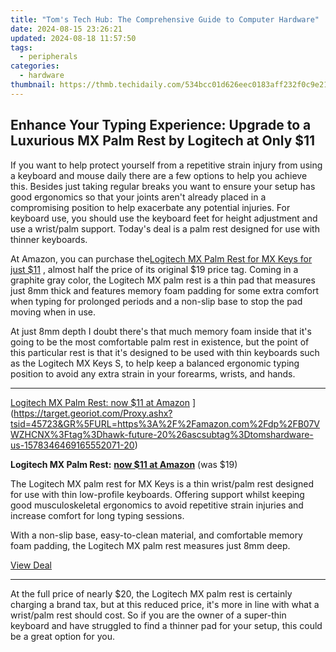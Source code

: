 ```yaml
---
title: "Tom's Tech Hub: The Comprehensive Guide to Computer Hardware"
date: 2024-08-15 23:26:21
updated: 2024-08-18 11:57:50
tags:
  - peripherals
categories:
  - hardware
thumbnail: https://thmb.techidaily.com/534bcc01d626eec0183aff232f0c9e211e75d3b58d6731fdc6da8a1b96d39a6c.jpg
---
```


## Enhance Your Typing Experience: Upgrade to a Luxurious MX Palm Rest by Logitech at Only $11

If you want to help protect yourself from a repetitive strain injury from using a keyboard and mouse daily there are a few options to help you achieve this. Besides just taking regular breaks you want to ensure your setup has good ergonomics so that your joints aren't already placed in a compromising position to help exacerbate any potential injuries. For keyboard use, you should use the keyboard feet for height adjustment and use a wrist/palm support. Today's deal is a palm rest designed for use with thinner keyboards.

 At Amazon, you can purchase the[Logitech MX Palm Rest for MX Keys for just $11](https://target.georiot.com/Proxy.ashx?tsid=45723&GR%5FURL=https%3A%2F%2Famazon.com%2Fdp%2FB07VWZHCNX%3Ftag%3Dhawk-future-20%26ascsubtag%3Dtomshardware-us-8942972496232197252-20) , almost half the price of its original $19 price tag. Coming in a graphite gray color, the Logitech MX palm rest is a thin pad that measures just 8mm thick and features memory foam padding for some extra comfort when typing for prolonged periods and a non-slip base to stop the pad moving when in use.

 At just 8mm depth I doubt there's that much memory foam inside that it's going to be the most comfortable palm rest in existence, but the point of this particular rest is that it's designed to be used with thin keyboards such as the Logitech MX Keys S, to help keep a balanced ergonomic typing position to avoid any extra strain in your forearms, wrists, and hands.

---

[Logitech MX Palm Rest: now $11 at Amazon](https://cdn.mos.cms.futurecdn.net/UhzrV9H7ZUWaaP3LcXytZW-200-100.png "Logitech MX Palm Rest: now $11 at Amazon") ](https://target.georiot.com/Proxy.ashx?tsid=45723&GR%5FURL=https%3A%2F%2Famazon.com%2Fdp%2FB07VWZHCNX%3Ftag%3Dhawk-future-20%26ascsubtag%3Dtomshardware-us-1578346469165552071-20)

**Logitech MX Palm Rest:** [**now $11 at Amazon**](https://target.georiot.com/Proxy.ashx?tsid=45723&GR%5FURL=https%3A%2F%2Famazon.com%2Fdp%2FB07VWZHCNX%3Ftag%3Dhawk-future-20%26ascsubtag%3Dtomshardware-us-3115844712772261793-20) (was $19)  
  
 The Logitech MX palm rest for MX Keys is a thin wrist/palm rest designed for use with thin low-profile keyboards. Offering support whilst keeping good musculoskeletal ergonomics to avoid repetitive strain injuries and increase comfort for long typing sessions.

 With a non-slip base, easy-to-clean material, and comfortable memory foam padding, the Logitech MX palm rest measures just 8mm deep.  

[View Deal](https://target.georiot.com/Proxy.ashx?tsid=45723&GR%5FURL=https%3A%2F%2Famazon.com%2Fdp%2FB07VWZHCNX%3Ftag%3Dhawk-future-20%26ascsubtag%3Dtomshardware-us-1578346469165552071-20)

---

 At the full price of nearly $20, the Logitech MX palm rest is certainly charging a brand tax, but at this reduced price, it's more in line with what a wrist/palm rest should cost. So if you are the owner of a super-thin keyboard and have struggled to find a thinner pad for your setup, this could be a great option for you.


<ins class="adsbygoogle"
     style="display:block"
     data-ad-format="autorelaxed"
     data-ad-client="ca-pub-7571918770474297"
     data-ad-slot="1223367746"></ins>



<ins class="adsbygoogle"
     style="display:block"
     data-ad-client="ca-pub-7571918770474297"
     data-ad-slot="8358498916"
     data-ad-format="auto"
     data-full-width-responsive="true"></ins>
